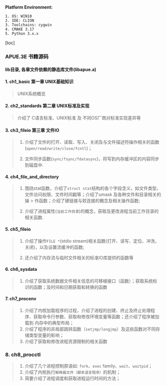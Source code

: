 **Platform Environment:**

    1. OS: WIN10
    2. IDE: CLION
    3. Toolchains: cygwin
    4. CMAKE 3.17
    5. Python 3.x.x

[toc]

### APUE.3E 书籍源码

#### lib目录, 各章文件依赖的静态库文件(libapue.a)

#### 1. ch1_basic 第一章 UNIX基础知识

> UNIX系统概览

#### 2. ch2_standards 第二章 UNIX标准及实现

> 介绍了 C语言标准、UNIX标准 及 不同OS厂商对标准实现差异等

#### 3. ch3_fileio 第三章 文件IO

> 1. 介绍了文件的打开、读取、写入、关闭及与文件描述符操作相关的函数(`open/read/write/close/fcntl`)；
>
>2. 文件同步函数(`sync/fsync/fdatasync`)，将写到内存缓冲区的内容同步到磁盘中.

#### 4. ch4_file_and_directory

> 1. 围绕stat函数，介绍了`struct stat`结构的各个字段含义，如文件类型、文件访问权限、文件时间戳等；介绍了umask 及各种文件和目录相关的操
     > 作函数；介绍了硬链接与软连接的概念及相关操作函数;
>
>2. 介绍了进程属性(`当前工作目录`)的概念，获取及更改进程当前工作目录的相关函数.

#### 5. ch5_fileio

> 1. 介绍了操作`FILE *`(stdio stream)相关函数(打开、读写、定位、冲洗、关闭)，以及设置流缓冲的函数;
>
> 2. 还介绍了内存流与临时文件相关的标准IO库提供的函数等

#### 6. ch6_sysdata

> 1. 介绍了获取系统数据文件相关信息的可移植接口（函数）；获取系统标识的函数；及时间和日期获取和转换的函数

#### 7. ch7_procenv

> 1. 介绍了内核加载程序的过程，介绍了进程的创建、终止及终止处理程序、获取命令行参数、获取和修改环境变量等函数；还介绍了程序被加载到
>    内存中的典型布局；
> 2. 介绍了程序的非局部跳转函数（`setjmp/longjmp`）及这些函数对不同存储类型变量的影响；
> 3. 介绍了获取和修改进程资源限制的相关函数

### 8. ch8_procctl
> 1. 介绍了几个进程控制原语如: `fork`、`exec` family、`wait`、`waitpid`；
> 2. 介绍了内核执行`解释器文件（脚本语言程序）`的机制；
> 3. 简要介绍了进程调度和获取进程运行时间的方法；